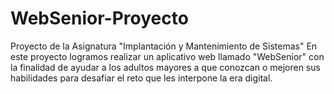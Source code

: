 # WebSenior-Proyecto
Proyecto de la Asignatura "Implantación y Mantenimiento de Sistemas"
En este proyecto logramos realizar un aplicativo web llamado "WebSenior" con la finalidad de ayudar a los adultos mayores a que conozcan o mejoren sus habilidades para desafiar el reto que les interpone la era digital.
